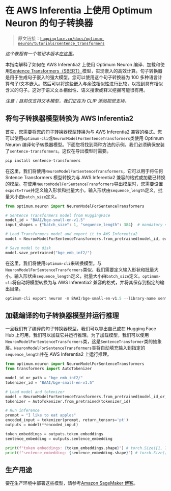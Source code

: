 # 在 AWS Inferentia 上使用 Optimum Neuron 的句子转换器

> 原文链接：[`huggingface.co/docs/optimum-neuron/tutorials/sentence_transformers`](https://huggingface.co/docs/optimum-neuron/tutorials/sentence_transformers)

*这个教程有一个笔记本版本[在这里](https://github.com/huggingface/optimum-neuron/blob/main/notebooks/sentence-transformers/getting-started.ipynb)。*

本指南解释了如何在 AWS Inferentia2 上使用 Optimum Neuron 编译、加载和使用[Sentence Transformers（SBERT）](https://www.sbert.net/)模型，实现嵌入的高效计算。句子转换器是用于生成句子嵌入的强大模型。您可以使用这个句子转换器为 100 多种语言计算句子/文本嵌入。然后可以将这些嵌入与余弦相似性进行比较，以找到具有相似含义的句子。这对于语义文本相似性、语义搜索或释义挖掘可能很有用。

*注意：目前仅支持文本模型，我们正在为 CLIP 添加视觉支持。*

## 将句子转换器模型转换为 AWS Inferentia2

首先，您需要将您的句子转换器模型转换为与 AWS Inferentia2 兼容的格式。您可以使用`optimum-cli`或`NeuronModelForSentenceTransformers`类使用 Optimum Neuron 编译句子转换器模型。下面您将找到两种方法的示例。我们必须确保安装了`sentence-transformers`。这仅在导出模型时需要。

```py
pip install sentence-transformers
```

在这里，我们将使用`NeuronModelForSentenceTransformers`，它可以用于将任何 Sntence Transformers 模型转换为与 AWS Inferentia2 兼容的格式或加载已转换的模型。在使用`NeuronModelForSentenceTransformers`导出模型时，您需要设置`export=True`并定义输入形状和批量大小。输入形状由`sequence_length`定义，批量大小由`batch_size`定义。

```py
from optimum.neuron import NeuronModelForSentenceTransformers

# Sentence Transformers model from HuggingFace
model_id = "BAAI/bge-small-en-v1.5"
input_shapes = {"batch_size": 1, "sequence_length": 384}  # mandatory shapes

# Load Transformers model and export it to AWS Inferentia2
model = NeuronModelForSentenceTransformers.from_pretrained(model_id, export=True, **input_shapes)

# Save model to disk
model.save_pretrained("bge_emb_inf2/")
```

在这里，我们将使用`optimum-cli`来转换模型。与`NeuronModelForSentenceTransformers`类似，我们需要定义输入形状和批量大小。输入形状由`sequence_length`定义，批量大小由`batch_size`定义。`optimum-cli`将自动将模型转换为与 AWS Inferentia2 兼容的格式，并将其保存到指定的输出目录。

```py
optimum-cli export neuron -m BAAI/bge-small-en-v1.5 --library-name sentence_transformers --sequence_length 384 --batch_size 1 --task feature-extraction bge_emb_inf2/
```

## 加载编译的句子转换器模型并运行推理

一旦我们有了编译的句子转换器模型，我们可以导出自己或在 Hugging Face Hub 上可用，我们可以加载它并运行推理。为了加载模型，我们可以使用`NeuronModelForSentenceTransformers`类，这是`SentenceTransformer`类的抽象层。`NeuronModelForSentenceTransformers`类将自动填充输入到指定的`sequence_length`并在 AWS Inferentia2 上运行推理。

```py
from optimum.neuron import NeuronModelForSentenceTransformers
from transformers import AutoTokenizer

model_id_or_path = "bge_emb_inf2/"
tokenizer_id = "BAAI/bge-small-en-v1.5"

# Load model and tokenizer
model = NeuronModelForSentenceTransformers.from_pretrained(model_id_or_path)
tokenizer = AutoTokenizer.from_pretrained(tokenizer_id)

# Run inference
prompt = "I like to eat apples"
encoded_input = tokenizer(prompt, return_tensors='pt')
outputs = model(**encoded_input)

token_embeddings = outputs.token_embeddings
sentence_embedding = outputs.sentence_embedding

print(f"token embeddings: {token_embeddings.shape}") # torch.Size([1, 7, 384])
print(f"sentence_embedding: {sentence_embedding.shape}") # torch.Size([1, 384])
```

## 生产用途

要在生产环境中部署这些模型，请参考[Amazon SageMaker 博客](https://www.philschmid.de/inferentia2-embeddings)。
